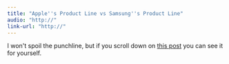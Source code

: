 ```yaml
---
title: "Apple''s Product Line vs Samsung''s Product Line"
audio: "http://"
link-url: "http://"
---
```

<p>I won't spoil the punchline, but if you scroll down on <a href="http://www.minimallyminimal.com/journal/2011/11/16/coffee-time-market-share-vs-profit.html">this post</a> you can see it for yourself.</p>
